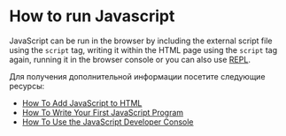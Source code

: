 # How to run Javascript

JavaScript can be run in the browser by including the external script file using the `script` tag, writing it within the HTML page using the `script` tag again, running it in the browser console or you can also use [REPL](https://www.digitalocean.com/community/tutorials/how-to-use-the-node-js-repl).

Для получения дополнительной информации посетите следующие ресурсы:

- [How To Add JavaScript to HTML](https://www.digitalocean.com/community/tutorials/how-to-add-javascript-to-html)
- [How To Write Your First JavaScript Program](https://www.digitalocean.com/community/tutorials/how-to-write-your-first-javascript-program)
- [How To Use the JavaScript Developer Console](https://www.digitalocean.com/community/tutorials/how-to-use-the-javascript-developer-console)
